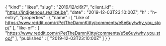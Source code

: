 {
  "kind" : "likes",
  "slug" : "2019/12/cl6t7",
  "client_id" : "https://indigenous.realize.be",
  "date" : "2019-12-03T23:10:00Z",
  "h" : "h-entry",
  "properties" : {
    "name" : [ "Like of https://www.reddit.com/r/PetTheDamnKitty/comments/e5e6uy/why_you_stop/" ],
    "like-of" : [ "https://www.reddit.com/r/PetTheDamnKitty/comments/e5e6uy/why_you_stop/" ],
    "published" : [ "2019-12-03T23:10:00Z" ]
  }
}
